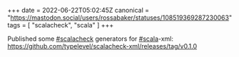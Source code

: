 +++
date = 2022-06-22T05:02:45Z
canonical = "https://mastodon.social/users/rossabaker/statuses/108519369287230063"
tags = [ "scalacheck", "scala" ]
+++

<p>Published some <a href="https://mastodon.social/tags/scalacheck" class="mention hashtag" rel="tag">#<span>scalacheck</span></a> generators for <a href="https://mastodon.social/tags/scala" class="mention hashtag" rel="tag">#<span>scala</span></a>-xml: <a href="https://github.com/typelevel/scalacheck-xml/releases/tag/v0.1.0" target="_blank" rel="nofollow noopener noreferrer"><span class="invisible">https://</span><span class="ellipsis">github.com/typelevel/scalachec</span><span class="invisible">k-xml/releases/tag/v0.1.0</span></a></p>
